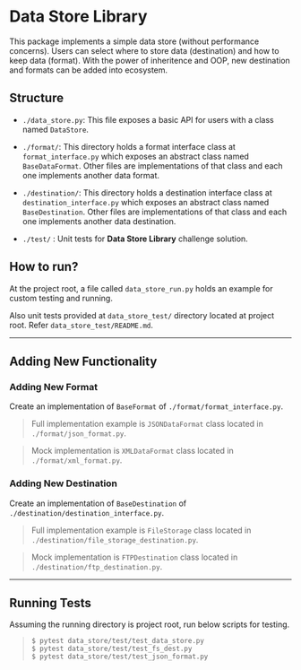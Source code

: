 # Data Store Library

This package implements a simple data store (without performance concerns). Users can select where to store data (destination) and how to keep data (format). With the power of inheritence and OOP, new destination and formats can be added into ecosystem. 

## Structure

* `./data_store.py`: This file exposes a basic API for users with a class named `DataStore`.

* `./format/`: This directory holds a format interface class at `format_interface.py` which exposes an abstract class named `BaseDataFormat`. Other files are implementations of that class and each one implements another data format.

* `./destination/`: This directory holds a destination interface class at `destination_interface.py` which exposes an abstract class named `BaseDestination`. Other files are implementations of that class and each one implements another data destination.

* `./test/` : Unit tests for **Data Store Library** challenge solution.
## How to run?

At the project root, a file called `data_store_run.py` holds an example for custom testing and running. 

Also unit tests provided at `data_store_test/` directory located at project root. Refer `data_store_test/README.md`.

----

## Adding New Functionality

### Adding New Format

Create an implementation of `BaseFormat` of `./format/format_interface.py`. 
> Full implementation example is `JSONDataFormat` class located in `./format/json_format.py`.

> Mock implementation is `XMLDataFormat` class located in `./format/xml_format.py`.

### Adding New Destination

Create an implementation of `BaseDestination` of `./destination/destination_interface.py`. 
> Full implementation example is `FileStorage` class located in `./destination/file_storage_destination.py`.

> Mock implementation is `FTPDestination` class located in `./destination/ftp_destination.py`.


----

## Running Tests

Assuming the running directory is project root, run below scripts for testing. 

> `$ pytest data_store/test/test_data_store.py`  
`$ pytest data_store/test/test_fs_dest.py`  
`$ pytest data_store/test/test_json_format.py `